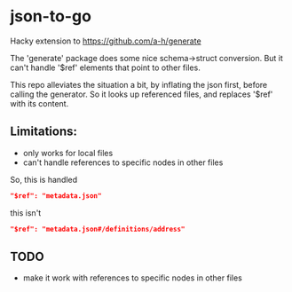 # json-to-go
Hacky extension to https://github.com/a-h/generate

The 'generate' package does some nice schema->struct conversion. But it can't handle '$ref' elements that point to other files.

This repo alleviates the situation a bit, by inflating the json first, before calling the generator.
So it looks up referenced files, and replaces '$ref' with its content.

## Limitations:
- only works for local files
- can't handle references to specific nodes in other files

So, this is handled
```json
"$ref": "metadata.json"
```
this isn't
```json
"$ref": "metadata.json#/definitions/address"
```

## TODO
- make it work with references to specific nodes in other files
